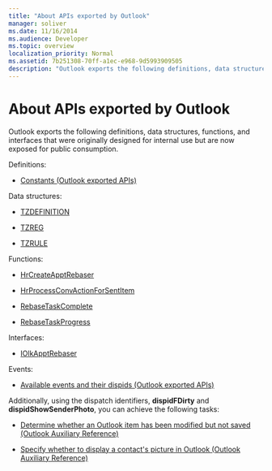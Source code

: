 ```yaml
---
title: "About APIs exported by Outlook"
manager: soliver
ms.date: 11/16/2014
ms.audience: Developer
ms.topic: overview
localization_priority: Normal
ms.assetid: 7b251308-70ff-a1ec-e968-9d5993909505
description: "Outlook exports the following definitions, data structures, functions, and interfaces that were originally designed for internal use but are now exposed for public consumption."
---
```


# About APIs exported by Outlook

Outlook exports the following definitions, data structures, functions, and interfaces that were originally designed for internal use but are now exposed for public consumption.
  
Definitions:
  
- [Constants (Outlook exported APIs)](constants-outlook-exported-apis.md)
    
Data structures:
  
- [TZDEFINITION](tzdefinition.md)
    
- [TZREG](tzreg.md)
    
- [TZRULE](tzrule.md)
    
Functions:
  
- [HrCreateApptRebaser](hrcreateapptrebaser.md)
    
- [HrProcessConvActionForSentItem](hrprocessconvactionforsentitem.md)
    
- [RebaseTaskComplete](rebasetaskcomplete.md)
    
- [RebaseTaskProgress](rebasetaskprogress.md)
    
Interfaces:
  
- [IOlkApptRebaser](iolkapptrebaser.md)
    
Events:
  
- [Available events and their dispids (Outlook exported APIs)](available-events-and-their-dispids-outlook-exported-apis.md)
    
Additionally, using the dispatch identifiers, **dispidFDirty** and **dispidShowSenderPhoto**, you can achieve the following tasks:
  
- [Determine whether an Outlook item has been modified but not saved (Outlook Auxiliary Reference)](how-to-determine-if-outlook-item-has-been-modified-but-not-saved.md)
    
- [Specify whether to display a contact's picture in Outlook (Outlook Auxiliary Reference)](https://msdn.microsoft.com/en-us/library/office/gg262879.aspx)
    

